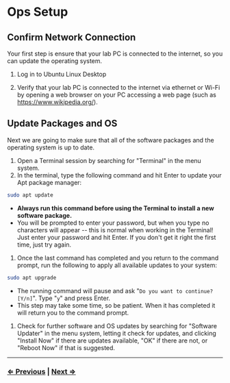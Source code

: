 # Ops Setup

## Confirm Network Connection

Your first step is ensure that your lab PC is connected to the internet, so you can update the operating system.

1. Log in to Ubuntu Linux Desktop

1. Verify that your lab PC is connected to the internet via ethernet or Wi-Fi by opening a web browser on your PC accessing a web page (such as https://www.wikipedia.org/).

## Update Packages and OS 

Next we are going to make sure that all of the software packages and the operating system is up to date.

1.  Open a Terminal session by searching for "Terminal" in the menu system. 
1. In the terminal, type the following command and hit Enter to update your Apt package manager:
```bash
sudo apt update
```
   - **Always run this command before using the Terminal to install a new software package.**
   - You will be prompted to enter your password, but when you type no characters will appear -- this is normal when working in the Terminal! Just enter your password and hit Enter. If you don't get it right the first time, just try again.
1. Once the last command has completed and you return to the command prompt, run the following to apply all available updates to your system:
```bash
sudo apt upgrade
```
   - The running command will pause and ask "`Do you want to continue? [Y/n]`". Type "`y`" and press Enter.
   - This step may take some time, so be patient. When it has completed it will return you to the command prompt.
1. Check for further software and OS updates by searching for "Software Updater" in the menu system, letting it check for updates, and clicking "Install Now" if there are updates available, "OK" if there are not, or "Reboot Now" if that is suggested.


---

### [⇐ Previous](../README.md) | [Next ⇒](./2-rdp.md)
